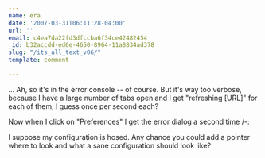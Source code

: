 ```yaml
---
name: era
date: '2007-03-31T06:11:28-04:00'
url: ''
email: c4ea7da22fd3dfccba6f34ce42482454
_id: b32accdd-ed6e-4650-8964-11a8834ad378
slug: "/its_all_text_v06/"
template: comment

---
```


... Ah, so it's in the error console -- of course.  But it's way too verbose, because I have a large number of tabs open and I get "refreshing [URL]" for each of them, I guess once per second each?

Now when I click on "Preferences" I get the error dialog a second time /-:

I suppose my configuration is hosed.  Any chance you could add a pointer where to look and what a sane configuration should look like?
